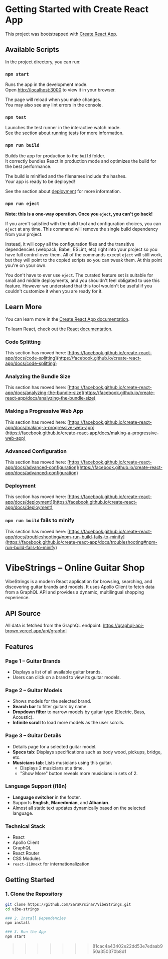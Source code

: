 
# Getting Started with Create React App

This project was bootstrapped with [Create React App](https://github.com/facebook/create-react-app).

## Available Scripts

In the project directory, you can run:

### `npm start`

Runs the app in the development mode.\
Open [http://localhost:3000](http://localhost:3000) to view it in your browser.

The page will reload when you make changes.\
You may also see any lint errors in the console.

### `npm test`

Launches the test runner in the interactive watch mode.\
See the section about [running tests](https://facebook.github.io/create-react-app/docs/running-tests) for more information.

### `npm run build`

Builds the app for production to the `build` folder.\
It correctly bundles React in production mode and optimizes the build for the best performance.

The build is minified and the filenames include the hashes.\
Your app is ready to be deployed!

See the section about [deployment](https://facebook.github.io/create-react-app/docs/deployment) for more information.

### `npm run eject`

**Note: this is a one-way operation. Once you `eject`, you can't go back!**

If you aren't satisfied with the build tool and configuration choices, you can `eject` at any time. This command will remove the single build dependency from your project.

Instead, it will copy all the configuration files and the transitive dependencies (webpack, Babel, ESLint, etc) right into your project so you have full control over them. All of the commands except `eject` will still work, but they will point to the copied scripts so you can tweak them. At this point you're on your own.

You don't have to ever use `eject`. The curated feature set is suitable for small and middle deployments, and you shouldn't feel obligated to use this feature. However we understand that this tool wouldn't be useful if you couldn't customize it when you are ready for it.

## Learn More

You can learn more in the [Create React App documentation](https://facebook.github.io/create-react-app/docs/getting-started).

To learn React, check out the [React documentation](https://reactjs.org/).

### Code Splitting

This section has moved here: [https://facebook.github.io/create-react-app/docs/code-splitting](https://facebook.github.io/create-react-app/docs/code-splitting)

### Analyzing the Bundle Size

This section has moved here: [https://facebook.github.io/create-react-app/docs/analyzing-the-bundle-size](https://facebook.github.io/create-react-app/docs/analyzing-the-bundle-size)

### Making a Progressive Web App

This section has moved here: [https://facebook.github.io/create-react-app/docs/making-a-progressive-web-app](https://facebook.github.io/create-react-app/docs/making-a-progressive-web-app)

### Advanced Configuration

This section has moved here: [https://facebook.github.io/create-react-app/docs/advanced-configuration](https://facebook.github.io/create-react-app/docs/advanced-configuration)

### Deployment

This section has moved here: [https://facebook.github.io/create-react-app/docs/deployment](https://facebook.github.io/create-react-app/docs/deployment)

### `npm run build` fails to minify

This section has moved here: [https://facebook.github.io/create-react-app/docs/troubleshooting#npm-run-build-fails-to-minify](https://facebook.github.io/create-react-app/docs/troubleshooting#npm-run-build-fails-to-minify)

# VibeStrings – Online Guitar Shop

VibeStrings is a modern React application for browsing, searching, and discovering guitar brands and models. It uses Apollo Client to fetch data from a GraphQL API and provides a dynamic, multilingual shopping experience.

## API Source
All data is fetched from the GraphQL endpoint:
https://graphql-api-brown.vercel.app/api/graphql

## Features

### Page 1 – Guitar Brands
- Displays a list of all available guitar brands.
- Users can click on a brand to view its guitar models.

### Page 2 – Guitar Models
- Shows models for the selected brand.
- **Search bar** to filter guitars by name.
- **Dropdown filter** to narrow models by guitar type (Electric, Bass, Acoustic).
- **Infinite scroll** to load more models as the user scrolls.

### Page 3 – Guitar Details
- Details page for a selected guitar model.
- **Specs tab**: Displays specifications such as body wood, pickups, bridge, etc.
- **Musicians tab**: Lists musicians using this guitar.
  - Displays 2 musicians at a time.
  - "Show More" button reveals more musicians in sets of 2.

### Language Support (i18n)
- **Language switcher** in the footer.
- Supports **English**, **Macedonian**, and **Albanian**.
- Almost all static text updates dynamically based on the selected language.

### Technical Stack
- React
- Apollo Client
- GraphQL
- React Router
- CSS Modules
- `react-i18next` for internationalization

## Getting Started

### 1. Clone the Repository
```bash
git clone https://github.com/SaraKrsinar/VibeStrings.git
cd vibe-strings

### 2. Install Dependencies
npm install

### 3. Run the App
npm start
```
>>>>>>> 81cac4a43402e22dd53e7edaab950a350370b8d1
